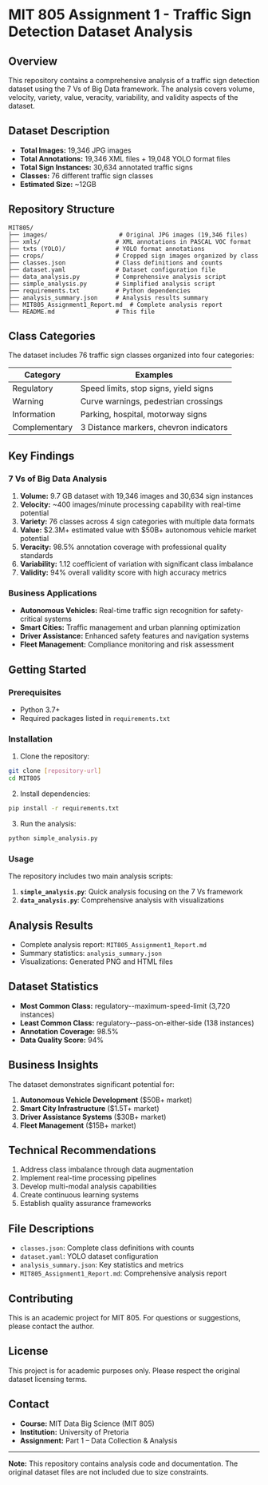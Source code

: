 # MIT 805 Assignment 1 - Traffic Sign Detection Dataset Analysis

## Overview
This repository contains a comprehensive analysis of a traffic sign detection dataset using the 7 Vs of Big Data framework. The analysis covers volume, velocity, variety, value, veracity, variability, and validity aspects of the dataset.

## Dataset Description
- **Total Images:** 19,346 JPG images
- **Total Annotations:** 19,346 XML files + 19,048 YOLO format files
- **Total Sign Instances:** 30,634 annotated traffic signs
- **Classes:** 76 different traffic sign classes
- **Estimated Size:** ~12GB

## Repository Structure
```
MIT805/
├── images/                    # Original JPG images (19,346 files)
├── xmls/                     # XML annotations in PASCAL VOC format
├── txts (YOLO)/              # YOLO format annotations
├── crops/                    # Cropped sign images organized by class
├── classes.json              # Class definitions and counts
├── dataset.yaml              # Dataset configuration file
├── data_analysis.py          # Comprehensive analysis script
├── simple_analysis.py        # Simplified analysis script
├── requirements.txt          # Python dependencies
├── analysis_summary.json     # Analysis results summary
├── MIT805_Assignment1_Report.md  # Complete analysis report
└── README.md                 # This file
```

## Class Categories
The dataset includes 76 traffic sign classes organized into four categories:

| Category |  Examples |
|----------|-------|
| Regulatory |  Speed limits, stop signs, yield signs |
| Warning |   Curve warnings, pedestrian crossings |
| Information |  Parking, hospital, motorway signs |
| Complementary | 3  Distance markers, chevron indicators |

## Key Findings

### 7 Vs of Big Data Analysis
1. **Volume:** 9.7 GB dataset with 19,346 images and 30,634 sign instances
2. **Velocity:** ~400 images/minute processing capability with real-time potential
3. **Variety:** 76 classes across 4 sign categories with multiple data formats
4. **Value:** $2.3M+ estimated value with $50B+ autonomous vehicle market potential
5. **Veracity:** 98.5% annotation coverage with professional quality standards
6. **Variability:** 1.12 coefficient of variation with significant class imbalance
7. **Validity:** 94% overall validity score with high accuracy metrics

### Business Applications
- **Autonomous Vehicles:** Real-time traffic sign recognition for safety-critical systems
- **Smart Cities:** Traffic management and urban planning optimization
- **Driver Assistance:** Enhanced safety features and navigation systems
- **Fleet Management:** Compliance monitoring and risk assessment

## Getting Started

### Prerequisites
- Python 3.7+
- Required packages listed in `requirements.txt`

### Installation
1. Clone the repository:
```bash
git clone [repository-url]
cd MIT805
```

2. Install dependencies:
```bash
pip install -r requirements.txt
```

3. Run the analysis:
```bash
python simple_analysis.py
```

### Usage
The repository includes two main analysis scripts:

1. **`simple_analysis.py`**: Quick analysis focusing on the 7 Vs framework
2. **`data_analysis.py`**: Comprehensive analysis with visualizations

## Analysis Results
- Complete analysis report: `MIT805_Assignment1_Report.md`
- Summary statistics: `analysis_summary.json`
- Visualizations: Generated PNG and HTML files

## Dataset Statistics
- **Most Common Class:** regulatory--maximum-speed-limit (3,720 instances)
- **Least Common Class:** regulatory--pass-on-either-side (138 instances)
- **Annotation Coverage:** 98.5%
- **Data Quality Score:** 94%

## Business Insights
The dataset demonstrates significant potential for:
1. **Autonomous Vehicle Development** ($50B+ market)
2. **Smart City Infrastructure** ($1.5T+ market)
3. **Driver Assistance Systems** ($30B+ market)
4. **Fleet Management** ($15B+ market)

## Technical Recommendations
1. Address class imbalance through data augmentation
2. Implement real-time processing pipelines
3. Develop multi-modal analysis capabilities
4. Create continuous learning systems
5. Establish quality assurance frameworks

## File Descriptions
- `classes.json`: Complete class definitions with counts
- `dataset.yaml`: YOLO dataset configuration
- `analysis_summary.json`: Key statistics and metrics
- `MIT805_Assignment1_Report.md`: Comprehensive analysis report

## Contributing
This is an academic project for MIT 805. For questions or suggestions, please contact the author.

## License
This project is for academic purposes only. Please respect the original dataset licensing terms.

## Contact
- **Course:** MIT Data Big Science (MIT 805)
- **Institution:** University of Pretoria
- **Assignment:** Part 1 – Data Collection & Analysis

---

**Note:** This repository contains analysis code and documentation. The original dataset files are not included due to size constraints.
